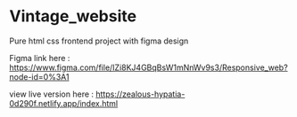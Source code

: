 # Vintage_website

Pure html css frontend project with figma design 

Figma link here : https://www.figma.com/file/IZi8KJ4GBqBsW1mNnWv9s3/Responsive_web?node-id=0%3A1

view live version here : https://zealous-hypatia-0d290f.netlify.app/index.html
